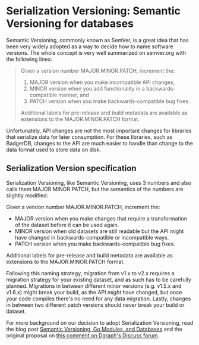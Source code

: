 # Serialization Versioning: Semantic Versioning for databases

Semantic Versioning, commonly known as SemVer, is a great idea that has been
very widely adopted as a way to decide how to name software versions. The whole
concept is very well summarized on semver.org with the following lines:

> Given a version number MAJOR.MINOR.PATCH, increment the:
>
> 1.  MAJOR version when you make incompatible API changes,
> 2.  MINOR version when you add functionality in a backwards-compatible manner,
>     and
> 3.  PATCH version when you make backwards-compatible bug fixes.
>
> Additional labels for pre-release and build metadata are available as
> extensions to the MAJOR.MINOR.PATCH format.

Unfortunately, API changes are not the most important changes for libraries that
serialize data for later consumption. For these libraries, such as BadgerDB,
changes to the API are much easier to handle than change to the data format used
to store data on disk.

## Serialization Version specification

Serialization Versioning, like Semantic Versioning, uses 3 numbers and also
calls them MAJOR.MINOR.PATCH, but the semantics of the numbers are slightly
modified:

Given a version number MAJOR.MINOR.PATCH, increment the:

*   MAJOR version when you make changes that require a transformation of the
    dataset before it can be used again.
*   MINOR version when old datasets are still readable but the API might have
    changed in backwards-compatible or incompatible ways.
*   PATCH version when you make backwards-compatible bug fixes.

Additional labels for pre-release and build metadata are available as extensions
to the MAJOR.MINOR.PATCH format.

Following this naming strategy, migration from v1.x to v2.x requires a migration
strategy for your existing dataset, and as such has to be carefully planned.
Migrations in between different minor versions (e.g. v1.5.x and v1.6.x) might
break your build, as the API *might* have changed, but once your code compiles
there's no need for any data migration. Lastly, changes in between two different
patch versions should never break your build or dataset.

For more background on our decision to adopt Serialization Versioning, read the
blog post [Semantic Versioning, Go Modules, and Databases][blog] and the
original proposal on [this comment on Dgraph's Discuss forum][discuss].

[blog]: https://blog.dgraph.io/post/serialization-versioning/

[discuss]: https://discuss.dgraph.io/t/go-modules-on-badger-and-dgraph/4662/7
